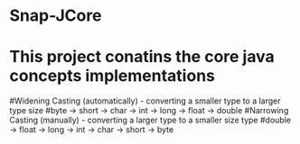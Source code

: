 # Snap-JCore
# This project conatins the core java concepts implementations
#Widening Casting (automatically) - converting a smaller type to a larger type size
 #byte -> short -> char -> int -> long -> float -> double 
 #Narrowing Casting (manually) - converting a larger type to a smaller size type
 #double -> float -> long -> int -> char -> short -> byte